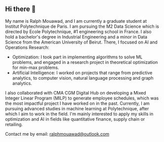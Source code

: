 ## Hi there 👋

My name is Ralph Mouawad, and I am currently a graduate student at Institut Polytechnique de Paris. I am pursuing the M2 Data Science which is directed by Ecole Polytechnique, #1 engineering school in France. 
I also hold a bachelor's degree in Industrial Engineering and a minor in Data Science from the American University of Beirut. There, I focused on AI and Operations Research:
- Optimization: I took part in implementing algorithms to solve ML problems, and engaged in a research project in theoretical optimization for min-max problems.
- Artificial Intelligence: I worked on projects that range from predictive analytics, to computer vision, natural language processing and graph analytics.

I also collaborated with CMA CGM Digital Hub on developing a Mixed Integer Linear Program (MILP) to generate employee schedules, which was the most impactful project I have worked on in the past. 
Currently, I am pursuing advanced studies in machine learning at Polytechnique, after which I aim to work in the field. I'm mainly interested to apply my skills in optimization and AI in fields like quantitative finance, supply chain or retailing.

Contact me by email: ralphmouawad@outlook.com

